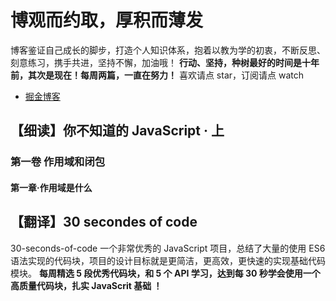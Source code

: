 # 博观而约取，厚积而薄发
博客鉴证自己成长的脚步，打造个人知识体系，抱着以教为学的初衷，不断反思、刻意练习，携手共进，坚持不懈，加油哦！
**行动、坚持，种树最好的时间是十年前，其次是现在！每周两篇，一直在努力！**
喜欢请点 star，订阅请点 watch 

- [掘金博客](https://juejin.im/user/5b1f52f6e51d4506a4104a56/posts)

## 【细读】你不知道的 JavaScript · 上 
### 第一卷 作用域和闭包
#### 第一章·作用域是什么



## 【翻译】30 secondes of code 
30-seconds-of-code 一个非常优秀的 JavaScript 项目，总结了大量的使用 ES6 语法实现的代码块，项目的设计目标就是更简洁，更高效，更快速的实现基础代码模块。 **每周精选 5 段优秀代码块，和 5 个 API 学习，达到每 30 秒学会使用一个高质量代码块，扎实 JavaScrit 基础 ！**
